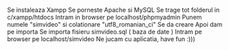 Se instaleaza Xampp
Se porneste Apache si MySQL
Se trage tot folderul in c/xampp/htdocs
Intram in browser pe localhost/phpmyadmin
Punem numele "simvideo" si colationare "utf8_romanian_ci"
Se da creare
Apoi dam pe importa
Se importa fisieru simvideo.sql ( baza de date )
Intram pe browser pe localhost/simvideo
Ne jucam cu aplicatia, have fun :)))
